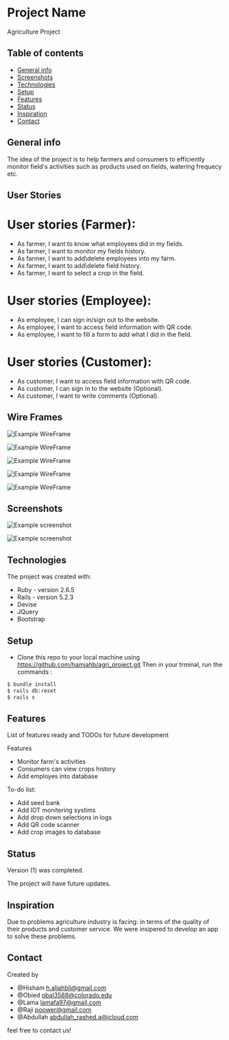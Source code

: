 # Project Name
Agriculture Project

## Table of contents
* [General info](#general-info)
* [Screenshots](#screenshots)
* [Technologies](#technologies)
* [Setup](#setup)
* [Features](#features)
* [Status](#status)
* [Inspiration](#inspiration)
* [Contact](#contact)

## General info
The idea of the project is to help farmers and consumers to efficiently monitor field's activities such as products used on fields, watering frequecy etc.

## User Stories
# User stories (Farmer):
-	As farmer, I want to know what employees did in my fields.
-	As farmer, I want to monitor my fields history.
-	As farmer, I want to add\delete employees into my farm.
-	As farmer, I want to add\delete field history.
-	As farmer, I want to select a crop in the field.
# User stories (Employee):
-	As employee, I can sign in/sign out to the website.
-	As employee, I want to access field information with QR code.
-	As employee, I want to fill a form to add what I did in the field.
# User stories (Customer):
-	As customer, I want to access field information with QR code.
-	As customer, I can sign in to the website (Optional).
-	As customer, I want to write comments (Optional).

## Wire Frames
![Example WireFrame](./app/assets/images/AdminDashboard.png)

![Example WireFrame](./app/assets/images/SignUp.png)

![Example WireFrame](./app/assets/images/Farms.png)

![Example WireFrame](./app/assets/images/Plots.png)

![Example WireFrame](./app/assets/images/AdminDashboard.png)

## Screenshots 
![Example screenshot](./app/assets/images/erdiagram.JPG)

![Example screenshot](./app/assets/images/app1.png)


## Technologies
The project was created with:

* Ruby - version 2.6.5
* Rails - version 5.2.3
* Devise
* JQuery
* Bootstrap

## Setup
* Clone this repo to your local machine using https://github.com/hamjahb/agri_project.git 
Then in your trminal, run the commands :

```sh
$ bundle install
$ rails db:reset
$ rails s
```
## Features
List of features ready and TODOs for future development

Features
* Monitor farm's activities
* Consumers can view crops history
* Add employes into database

To-do list:
* Add seed bank
* Add IOT monitering systims
* Add drop down selections in logs
* Add QR code scanner
* Add crop images to database

## Status
Version (1) was completed.

The project will have future updates.

## Inspiration
Due to problems agriculture industry is facing: in terms of the quality of their products and customer service. We were insipered to develop an app to solve these problems.

## Contact
Created by 
- @Hisham h.aljahbli@gmail.com
- @Obied obal3588@colorado.edu
- @Lama lamafa97@gmail.com 
- @Raji poower@gmail.com 
- @Abdullah abdullah_rashed.a@icloud.com 

feel free to contact us!